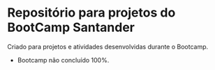 # Repositório para projetos do BootCamp Santander
Criado para projetos e atividades desenvolvidas durante o Bootcamp.
* Bootcamp não concluído 100%.
